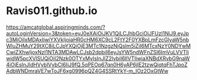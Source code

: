 # Ravis011.github.io


https://amcatglobal.aspiringminds.com/?autoLoginVersion=3&token=eyJ0eXAiOiJKV1QiLCJhbGciOiJFUzI1NiJ9.eyJpc3MiOiIxMDAxIiwiYXVkIjoiaHR0cHM6XC9cL2FtY2F0YXBpLmFzcGlyaW5nbWluZHMuY29tXC8iLCJpYXQiOjE3MTc1NzgzNjQsIm5iZiI6MTcxNzY0NDYwMCwiZXhwIjoxNzI1NTA3MDAwLCJsb2dpbiI6eyJsYW5ndWFnZSI6ImVuLVVTIiwidW5pcXVlSUQiOiI2Nzk0OTYxMyIsInJlZ2lvbiI6IlVTIiwiaXNBdXRvbG9naW4iOjEsInJldHVyblVybCI6IiJ9fQ.5qPEOp67qn0H6yAP6jlE2tzwQjqtqFhTJpoZAdbWNDmraVE7wToJF6xg0996pQZ4G4SSRtYkY-m_IOz2OxGtWw